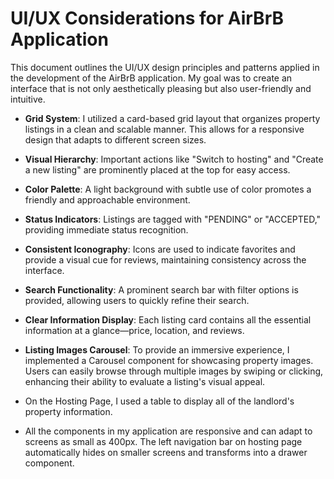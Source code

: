 # UI/UX Considerations for AirBrB Application

This document outlines the UI/UX design principles and patterns applied in the development of the AirBrB application. My goal was to create an interface that is not only aesthetically pleasing but also user-friendly and intuitive.



- **Grid System**: I utilized a card-based grid layout that organizes property listings in a clean and scalable manner. This allows for a responsive design that adapts to different screen sizes.
- **Visual Hierarchy**: Important actions like "Switch to hosting" and "Create a new listing" are prominently placed at the top for easy access.

- **Color Palette**: A light background with subtle use of color promotes a friendly and approachable environment.

- **Status Indicators**: Listings are tagged with "PENDING" or "ACCEPTED," providing immediate status recognition.
- **Consistent Iconography**: Icons are used to indicate favorites and provide a visual cue for reviews, maintaining consistency across the interface.

- **Search Functionality**: A prominent search bar with filter options is provided, allowing users to quickly refine their search.
- **Clear Information Display**: Each listing card contains all the essential information at a glance—price, location, and reviews.
- **Listing Images Carousel**: To provide an immersive experience, I implemented a Carousel component for showcasing property images. Users can easily browse through multiple images by swiping or clicking, enhancing their ability to evaluate a listing's visual appeal.

- On the Hosting Page, I used a table to display all of the landlord's property information.
- All the components in my application are responsive and can adapt to screens as small as 400px. The left navigation bar on hosting page automatically hides on smaller screens and transforms into a drawer component.